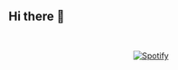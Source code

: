 ## Hi there 👋

&nbsp;<div align="center">
  [![Spotify](https://spotify-playing-now-git-main-surendra-shresthas-projects.vercel.app/api/spotify?background_color=0d1117&border_color=ffffff)](https://open.spotify.com/user/1262643835)
</div>

<!--
**xurendra/xurendra** is a ✨ _special_ ✨ repository because its `README.md` (this file) appears on your GitHub profile.

Here are some ideas to get you started:

- 🔭 I’m currently working on ...
- 🌱 I’m currently learning ...
- 👯 I’m looking to collaborate on ...
- 🤔 I’m looking for help with ...
- 💬 Ask me about ...
- 📫 How to reach me: ...
- 😄 Pronouns: ...
- ⚡ Fun fact: ...
-->
